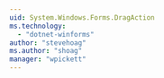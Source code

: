 ```yaml
---
uid: System.Windows.Forms.DragAction
ms.technology: 
  - "dotnet-winforms"
author: "stevehoag"
ms.author: "shoag"
manager: "wpickett"
---
```

